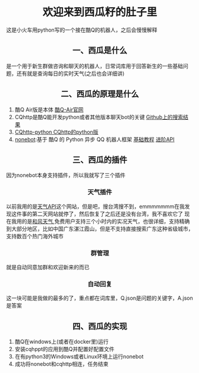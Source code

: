 # <center>欢迎来到西瓜籽的肚子里<center/>
这是小火车用python写的一个接在酷Q的机器人，之后会慢慢解释
## <center>一、西瓜是什么<center/>
是一个用于新生群做咨询和聊天的机器人，日常词库用于回答新生的一些基础问题，还有就是查询每日的实时天气(之后也会详细讲)
## <center><center/>二、西瓜的原理是什么<center/>
1. 酷Q Air版是本体 [酷Q-Air官网](https://cqp.cc/t/23253)
2. CQhttp是酷Q能开发python或者其他版本聊天bot的关键 [Github上的搜索结果](https://github.com/search?q=cqhttp)
3. [CQhttp-python CQhttp的python版](https://github.com/richardchien/python-cqhttp)
4. [nonebot](https://github.com/richardchien/nonebot):基于 酷Q 的 Python 异步 QQ 机器人框架 [基础教程](https://none.rclab.tk/) [进阶API](https://none.rclab.tk/api.html)

## <center>三、西瓜的插件<center/>
因为nonebot本身支持插件，所以我就写了三个插件

### <center>天气插件<center/>
以前我用的是[天气API](https://www.tianqiapi.com/)这个网站，但是吧，搜台湾搜不到，emmmmmmm在我发现这件事的第二天网站就停了，然后恢复了之后还是没有台湾，我不喜欢它了
现在我用的是[和风天气](https://www.heweather.com/),免费用户支持三个小时内的实况天气，也很详细，支持精确到大部分地区，比如中国广东湛江霞山，但是不支持直接搜索广东这种省级城市，支持数百个热门海外城市

### <center>群管理<center/>
就是自动同意加群和欢迎新来的而已

### <center>自动回复<center/>
这一块可能是我做的最多的了，重点都在词库里，Q.json是问题的关键字，A.json是答案


## <center>四、西瓜的实现<center/>
1. 酷Q在windows上(或者在docker里)运行
2. 安装cqhppt的应用到酷Q并配置好配置文件
3. 在有python3的Windows或者Linux环境上运行nonebot
4. 成功将nonebot和cqhttp相连，任务结束